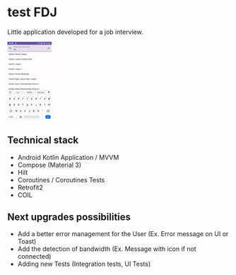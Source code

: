 # test FDJ

Little application developed for a job interview.

<img src="https://github.com/BrandaoFrancois/testFDJ/blob/main/README_ASSETS/screen1.png?raw=true" width="100" />

## Technical stack

  - Android Kotlin Application / MVVM
  - Compose (Material 3)
  - Hilt
  - Coroutines / Coroutines Tests
  - Retrofit2
  - COIL

## Next upgrades possibilities

  - Add a better error management for the User (Ex. Error message on UI or Toast)
  - Add the detection of bandwidth (Ex. Message with icon if not connected)
  - Adding new Tests (Integration tests, UI Tests)

